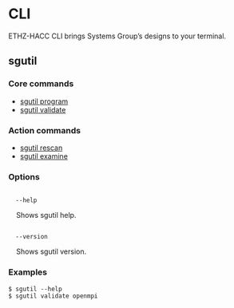 <!-- <div id="readme" class="Box-body readme blob js-code-block-container">
<article class="markdown-body entry-content p-3 p-md-6" itemprop="text">
<p align="right">
<a href="https://github.com/fpgasystems/hacc/blob/main/README.md">Back</a>
</p> -->

# CLI
ETHZ-HACC CLI brings Systems Group’s designs to your terminal.

## sgutil

### Core commands

* [sgutil program](./docs/sgutil-program.md#sgutil-program)
* [sgutil validate](./docs/sgutil-validate.md#sg-validate)

### Action commands

* [sgutil rescan]()
* [sgutil examine]()

### Options
<code>
  --help
</code>
<p>
  &nbsp; &nbsp; Shows sgutil help.
</p>

<code>
  --version
</code>
<p>
  &nbsp; &nbsp; Shows sgutil version.
</p>

### Examples
```
$ sgutil --help
$ sgutil validate openmpi
```